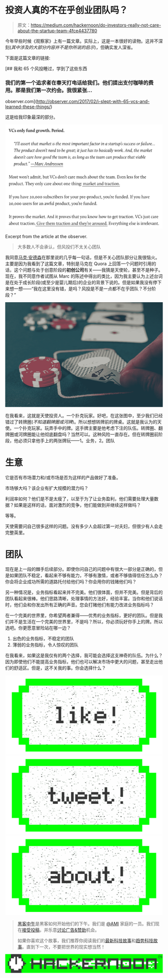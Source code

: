 # 投资人真的不在乎创业团队吗？

> 原文：<https://medium.com/hackernoon/do-investors-really-not-care-about-the-startup-team-4fce4437780>

今年早些时候《观察家》上有一篇文章。实际上，这是一本很好的读物。这并不深刻(*其中涉及的大部分内容并不是你所说的启示*)，但确实发人深省。

下面是这篇文章的链接:

[](http://observer.com/2017/02/i-slept-with-65-vcs-and-learned-these-things/) [## 我和 65 个风投睡过，学到了这些东西

### 我们的第一个追求者在春天打电话给我们。他们提出支付咖啡的费用。那是我们第一次约会。我很紧张…

observer.com](http://observer.com/2017/02/i-slept-with-65-vcs-and-learned-these-things/) 

这是给我印象最深的部分。

![](img/4c64cdcf2e5f116db1fbf6ca5be2394a.png)

Excerpt from the article at the observer.

> 大多数人不会承认，但风投们不太关心团队

我同意[马克·安德森](https://medium.com/u/fa65e64cf273?source=post_page-----4fce4437780--------------------------------)在那里说的几乎每一句话，但是不关心团队部分让我很恼火。主要是因为我看到了这篇文章，特别是马克在 Quora 上回答一个问题时引用的话，这个问题与处于创意阶段的**初创公司**有关——我猜是天使轮，甚至不是种子。现在，我不同意作者试图从 Marc 的陈述中得出的类比，因为我主要认为上述台词是在处于成长阶段(或至少是婴儿期后)的企业的背景下说的。但是如果我没有停下来想一想——“我在这里没有错，是吗？风投是不是一点都不在乎团队？不分阶段？”

![](img/ab42fe9d71e47074abbfecf67dcd10ef.png)

在我看来，这就是天使投资人。一个扑克玩家。好吧，在这张图中，至少我们已经错过了转牌圈(*不知道翻牌圈或河牌*)。所以想想转牌前的牌桌。这就是我认为的天使。一个扑克玩家。玩弄手中的牌。这手牌主要是他考虑下注的队伍。转牌圈、翻牌圈或河牌圈能让他彻底翻盘吗？当然可以。这种风险一直存在。但在转牌圈前阶段，他必须只拿他手上的两张牌玩——1。业务，2。团队

# 生意

它是否有市场潜力和/或市场是否为这样的产品做好了准备。

市场够大吗？该企业有扩大规模的潜力吗？

利润率如何？他们是不是太瘦了，以至于为了让业务盈利，他们需要处理大量数据？如果是这样的话，面对激烈的竞争，他们能做到并继续这样做吗？

等等。

天使需要问自己很多这样的问题。没有多少人会超过第一对夫妇，但很少有人会走完整英里。

# 团队

现在是上一段的棘手后续部分。即使你问自己的问题中有很大一部分是正确的，但是如果团队不稳定，看起来不够有能力，不够有激情，或者不够值得信任怎么办？你会将企业成功所需的道路托付给他们吗？你会用你的钱赌他们吗？

另一种情况是，业务指标看起来并不完美。他们很体面，但并不完美。但是背后的团队看起来很棒。他们思路清晰，处理事情的方法好，经验丰富。当你和他们说话时，他们会和你发出所有正确的声音。您会打赌他们有能力改进业务指标吗？

在一个完美的世界里，你希望两者兼得——优秀的业务指标，更好的团队。但是我们并不是生活在一个完美的世界里，不是吗？所以，你必须玩好你手上的牌。所以选吧。你更愿意冒险站在哪一边？

1.  出色的业务指标，不稳定的团队
2.  薄弱的业务指标，令人惊叹的团队

在我看来，如果这是我仅有的两个选择，我可能会选择这支神奇的队伍。为什么？因为即使他们不能提高业务指标，他们也可以解决市场中更大的问题，甚至走出他们的舒适区。但是，这不关我的事。你会选择什么？

[![](img/50ef4044ecd4e250b5d50f368b775d38.png)](http://bit.ly/HackernoonFB)[![](img/979d9a46439d5aebbdcdca574e21dc81.png)](https://goo.gl/k7XYbx)[![](img/2930ba6bd2c12218fdbbf7e02c8746ff.png)](https://goo.gl/4ofytp)

> [黑客中午](http://bit.ly/Hackernoon)是黑客如何开始他们的下午。我们是 [@AMI](http://bit.ly/atAMIatAMI) 家庭的一员。我们现在[接受投稿](http://bit.ly/hackernoonsubmission)，并乐意[讨论广告&赞助](mailto:partners@amipublications.com)机会。
> 
> 如果你喜欢这个故事，我们推荐你阅读我们的[最新科技故事](http://bit.ly/hackernoonlatestt)和[趋势科技故事](https://hackernoon.com/trending)。直到下一次，不要把世界的现实想当然！

![](img/be0ca55ba73a573dce11effb2ee80d56.png)